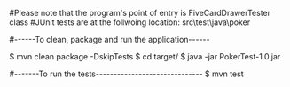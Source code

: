 #Please note that the program's point of entry is FiveCardDrawerTester class
#JUnit tests are at the follwoing location: src\test\java\poker

#------To clean, package and run the application------

$ mvn clean package -DskipTests
$ cd target/
$ java -jar PokerTest-1.0.jar

#-------To run the tests------------------------------
$ mvn test

